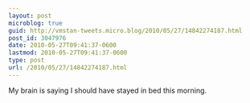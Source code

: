```yaml
---
layout: post
microblog: true
guid: http://vmstan-tweets.micro.blog/2010/05/27/14842274187.html
post_id: 3047976
date: 2010-05-27T09:41:37-0600
lastmod: 2010-05-27T09:41:37-0600
type: post
url: /2010/05/27/14842274187.html
---
```

My brain is saying I should have stayed in bed this morning.
